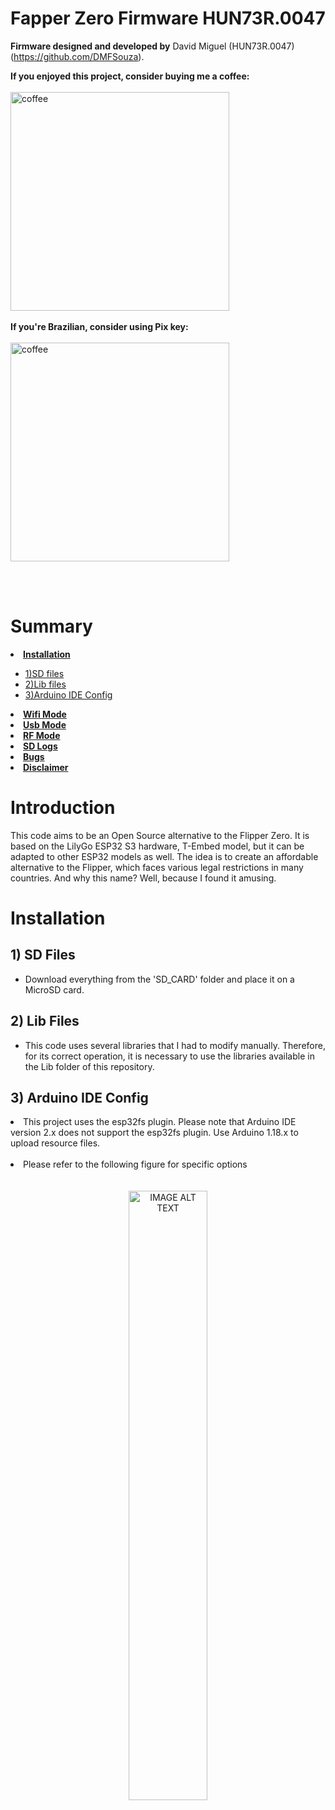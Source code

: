 # Fapper Zero Firmware  HUN73R.0047

<strong>Firmware designed and developed by</strong> David Miguel (HUN73R.0047) (https://github.com/DMFSouza).
<br>

<strong>If you enjoyed this project, consider buying me a coffee:</strong>
<br><br>
<a href="https://www.buymeacoffee.com/davidmiguel">
  <img src="https://github.com/DMFSouza/EvilCrowRF_HUN73R.0047/blob/main/images/bmc_qr.png" alt="coffee" width="350" height="350">
</a>
<br><br>
<strong>If you're Brazilian, consider using Pix key:</strong>
<br><br>
<a href="#">
  <img src="https://github.com/DMFSouza/EvilCrowRF_HUN73R.0047/blob/main/images/qr-code.png" alt="coffee" width="350" height="350">
</a>
<br>
</ul>
<br>
<br>

# Summary

<li><strong><a href="#installation">Installation</a></strong></li>
<ul>
<li><a href="#sdfiles">1)SD files</a></li>
<li><a href="#lib">2)Lib files</a></li>
<li><a href="#ide">3)Arduino IDE Config</a></li>


</ul>

<li><strong><a href="#wifi">Wifi Mode</a></strong></li>

<li><strong><a href="#usb">Usb Mode</a></strong></li>

<li><strong><a href="#rf">RF Mode</a></strong></li>

<li><strong><a href="#sd">SD Logs</a></strong></li>

<li><strong><a href="#bugs">Bugs</a></strong></li>

<li><strong><a href="#disclaimer">Disclaimer</a></strong></li>

# Introduction<a id="introduction"></a>
This code aims to be an Open Source alternative to the Flipper Zero. It is based on the LilyGo ESP32 S3 hardware, T-Embed model, but it can be adapted to other ESP32 models as well. The idea is to create an affordable alternative to the Flipper, which faces various legal restrictions in many countries. And why this name? Well, because I found it amusing.

# Installation<a id="installation"></a>

## 1) SD Files<a id="sdfiles"></a>
- Download everything from the 'SD_CARD' folder and place it on a MicroSD card.

## 2) Lib Files<a id="lib"></a>
- This code uses several libraries that I had to modify manually. Therefore, for its correct operation, it is necessary to use the libraries available in the Lib folder of this repository.
  
## 3) Arduino IDE Config<a id="ide"></a>
<li> This project uses the esp32fs plugin. Please note that Arduino IDE version 2.x does not support the esp32fs plugin. Use Arduino 1.18.x to upload resource files.</li>
<br>
<li> Please refer to the following figure for specific options</li>
<br><br>
<div align="center">
  <img src="images/config.png" alt="IMAGE ALT TEXT" width="50%"></a>
</div>
<br><br>

# Wifi Mode<a id="wifi"></a>

<div align="center">
  <img src="images/wifi.jpg" alt="IMAGE ALT TEXT" width="50%"></a>
</div>
In WiFi mode, there are four modes, with only two currently functional.
<br><br>
<li><strong>Sniffer Mode:</strong> This mode allows you to connect to a Wi-Fi network and sniff its packets. The packets will be displayed on the screen, and the logs will be saved on the SD card.</li>
<br>
<li><strong>Deauther Mode - Under construction</strong></li>
<br>
<li><strong>Captive Portal Mode:</strong> Captive Portal Mode: This mode allows you to create a captive portal capable of capturing credentials. The pages can be customized; you just need to create your HTML and place it in the /captive_portals/pages folder. In the corresponding menu, a dropdown field with all available HTML pages will be presented. After selecting your preferred one and clicking Start, a local network will be created with the name of your HTML plus "Wifi-4G". For example, if your HTML file is named "lospolloshermanos", your SSID will be "lospolloshermanos-wifi-4G". Easy, right?

How do you know if you've succeeded? A calm fishing animation will be displayed. When you catch a fish, an image of the capture will be shown on your screen.

And where do the credentials go? Captured credentials are saved in the logs folder and can be accessed in the SD option of the main menu.</li>

<li><strong>Evil Twin Mode - Under construction</strong></li>

# Usb Mode<a id="usb"></a>

<div align="center">
  <img src="images/usb.jpg" alt="IMAGE ALT TEXT" width="50%"></a>
</div>

<li>In USB mode, you can save your Rubber Ducky scripts in text format in the duckyscripts folder on the SD card. When accessing the menu, a dropdown field with all the scripts from the folder will be presented. Select the one you desire, and after connecting the hardware to the target device, click on Start, and watch the magic happen.</li>

# RF Mode<a id="rf"></a>

<div align="center">
  <img src="images/RF.jpg" alt="IMAGE ALT TEXT" width="50%"></a>
</div>
<li><strong>Under construction</strong></li>
The RF mode is still under development, currently having only the graphical interface available.

# SD Logs<a id="sd"></a>

<div align="center">
  <img src="images/SD.jpg" alt="IMAGE ALT TEXT" width="50%"></a>
</div>

<li>In the SD menu, you can view all the captured credentials from the captive portal in a tabular format.</li>

# Bugs<a id="bugs"></a>

The code has some bugs, the main one being related to the return option not working when accessing a table. I am working to configure the rotary encoder to understand the return function. I ask for everyone's understanding as this is a preliminary version of the code, and I am updating this project only in my free time. Any help in its development or improvement will be greatly appreciated.


# Disclaimer<a id="disclaimer"></a>

Fapper Zero is a basic device for professionals and cybersecurity enthusiasts.

We are not responsible for the incorrect use of Fapper Zero.

Be careful with this device and the transmission of signals. Make sure to follow the laws that apply to your country.
